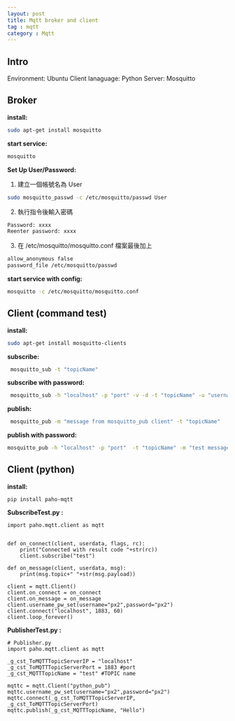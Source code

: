 ```yaml
---
layout: post
title: Mqtt broker and client
tag : mqtt
category : Mqtt
---
```


## Intro
Environment: Ubuntu
Client lanaguage: Python
Server: Mosquitto



## Broker

**install:**
``` bash
sudo apt-get install mosquitto
```
**start service:**
``` bash
mosquitto
```
**Set Up User/Password:** 
1. 建立一個帳號名為 User
``` bash
sudo mosquitto_passwd -c /etc/mosquitto/passwd User
```
2. 執行指令後輸入密碼
``` bash
Password: xxxx
Reenter password: xxxx
```
3. 在 /etc/mosquitto/mosquitto.conf 檔案最後加上
``` bash
allow_anonymous false
password_file /etc/mosquitto/passwd
```

**start service with config:**
``` bash
mosquitto -c /etc/mosquitto/mosquitto.conf
```


## Client (command test)

**install:**
``` bash
sudo apt-get install mosquitto-clients
```
**subscribe:**
``` bash
 mosquitto_sub -t "topicName"
```
**subscribe with password:**
``` bash
 mosquitto_sub -h "localhost" -p "port" -v -d -t "topicName" -u "username" -P "password"
```

**publish:**
``` bash
 mosquitto_pub -m "message from mosquitto_pub client" -t "topicName"
```
**publish  with password:**
``` bash
mosquitto_pub -h "localhost" -p "port"  -t "topicName" -m "test message" -u "username" -P "password"
```


## Client (python)

**install:**
```
pip install paho-mqtt
```
**SubscribeTest.py :**
``` python=
import paho.mqtt.client as mqtt


def on_connect(client, userdata, flags, rc):
    print("Connected with result code "+str(rc))
    client.subscribe("test")

def on_message(client, userdata, msg):
    print(msg.topic+" "+str(msg.payload))

client = mqtt.Client()
client.on_connect = on_connect
client.on_message = on_message
client.username_pw_set(username="px2",password="px2")
client.connect("localhost", 1883, 60)
client.loop_forever()
```

**PublisherTest.py :**
``` python=
# Publisher.py
import paho.mqtt.client as mqtt

_g_cst_ToMQTTTopicServerIP = "localhost"
_g_cst_ToMQTTTopicServerPort = 1883 #port
_g_cst_MQTTTopicName = "test" #TOPIC name

mqttc = mqtt.Client("python_pub")
mqttc.username_pw_set(username="px2",password="px2")
mqttc.connect(_g_cst_ToMQTTTopicServerIP, _g_cst_ToMQTTTopicServerPort)
mqttc.publish(_g_cst_MQTTTopicName, "Hello")
```
